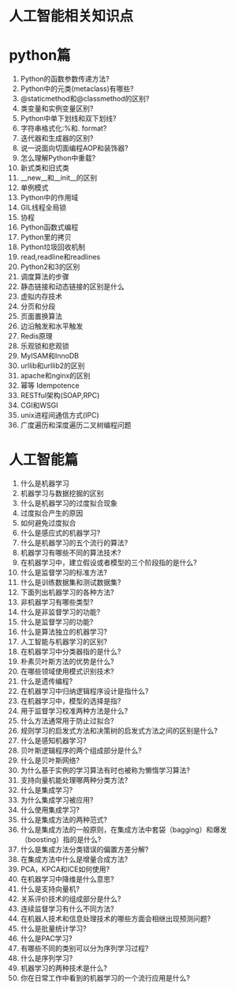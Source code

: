 # 人工智能相关知识点

python篇
======
1. Python的函数参数传递方法?
2. Python中的元类(metaclass)有哪些?
3. @staticmethod和@classmethod的区别?
4. 类变量和实例变量区别?
5. Python中单下划线和双下划线?
6. 字符串格式化:%和. format?
7. 迭代器和生成器的区别?
8. 说一说面向切面编程AOP和装饰器?
9. 怎么理解Python中重载?
10. 新式类和旧式类
11. __new__和__init__的区别
12. 单例模式
13. Python中的作用域
14. GIL线程全局锁
15. 协程
16. Python函数式编程
17. Python里的拷贝
18. Python垃圾回收机制
19. read,readline和readlines
20. Python2和3的区别
21. 调度算法的步骤
22. 静态链接和动态链接的区别是什么
23. 虚拟内存技术
24. 分页和分段
25. 页面置换算法
26. 边沿触发和水平触发
27. Redis原理
28. 乐观锁和悲观锁
29. MyISAM和InnoDB
30. urllib和urllib2的区别
31. apache和nginx的区别
32. 幂等 Idempotence
33. RESTful架构(SOAP,RPC)
34. CGI和WSGI
35. unix进程间通信方式(IPC)
36. 广度遍历和深度遍历二叉树编程问题

人工智能篇
======
1.  什么是机器学习
2.  机器学习与数据挖掘的区别
3. 什么是机器学习的过度拟合现象
4. 过度拟合产生的原因
5. 如何避免过度拟合
6. 什么是感应式的机器学习?
7. 什么是机器学习的五个流行的算法?
8. 机器学习有哪些不同的算法技术?
9. 在机器学习中，建立假设或者模型的三个阶段指的是什么?
10. 什么是监督学习的标准方法?
11. 什么是训练数据集和测试数据集?
12. 下面列出机器学习的各种方法?
13. 非机器学习有哪些类型?
14. 什么是非监督学习的功能?
15. 什么是监督学习的功能?
16. 什么是算法独立的机器学习?
17. 人工智能与机器学习的区别?
18. 在机器学习中分类器指的是什么?
19. 朴素贝叶斯方法的优势是什么?
20. 在哪些领域使用模式识别技术?
21. 什么是遗传编程?
22. 在机器学习中归纳逻辑程序设计是指什么?
23. 在机器学习中，模型的选择是指?
24. 用于监督学习校准两种方法是什么?
25.  什么方法通常用于防止过拟合?
26. 规则学习的启发式方法和决策树的启发式方法之间的区别是什么?
27. 什么是感知机器学习?
28. 贝叶斯逻辑程序的两个组成部分是什么?
29. 什么是贝叶斯网络?
30. 为什么基于实例的学习算法有时也被称为懒惰学习算法?
31. 支持向量机能处理哪两种分类方法?
32. 什么是集成学习?
33. 为什么集成学习被应用?
34. 什么使用集成学习?
35. 什么是集成方法的两种范式?
36. 什么是集成方法的一般原则，在集成方法中套袋（bagging）和爆发（boosting）指的是什么?
37. 什么是集成方法分类错误的偏置方差分解?
38. 在集成方法中什么是增量合成方法?
39. PCA，KPCA和ICE如何使用?
40. 在机器学习中降维是什么意思?
41. 什么是支持向量机?
42. 关系评价技术的组成部分是什么?
43. 连续监督学习有什么不同方法?
44. 在机器人技术和信息处理技术的哪些方面会相继出现预测问题?
45. 什么是批量统计学习?
46. 什么是PAC学习?
47. 有哪些不同的类别可以分为序列学习过程?
48. 什么是序列学习?
49. 机器学习的两种技术是什么?
50. 你在日常工作中看到的机器学习的一个流行应用是什么?
